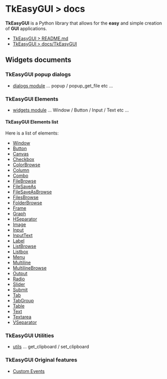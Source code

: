 # TkEasyGUI > docs

**TkEasyGUI** is a Python library that allows for the **easy** and simple creation of **GUI** applications.

- [TkEasyGUI > README.md](https://github.com/kujirahand/tkeasygui-python/blob/main/README.md)
- [TkEasyGUI > docs/TkEasyGUI](https://github.com/kujirahand/tkeasygui-python/blob/main/docs/TkEasyGUI/index.md)

## Widgets documents

### TkEasyGUI popup dialogs

- [dialogs module](https://github.com/kujirahand/tkeasygui-python/blob/main/docs/TkEasyGUI/dialogs-py.md) ... popup / popup_get_file etc ...

### TkEasyGUI Elements

- [widgets module](https://github.com/kujirahand/tkeasygui-python/blob/main/docs/TkEasyGUI/widgets-py.md) ... Window / Button / Input / Text etc ...

#### TkEasyGUI Elements list

Here is a list of elements:

- [Window](https://github.com/kujirahand/tkeasygui-python/blob/main/docs/TkEasyGUI/widgets-py.md#Window)
- [Button](https://github.com/kujirahand/tkeasygui-python/blob/main/docs/TkEasyGUI/widgets-py.md#button)
- [Canvas](https://github.com/kujirahand/tkeasygui-python/blob/main/docs/TkEasyGUI/widgets-py.md#canvas)
- [Checkbox](https://github.com/kujirahand/tkeasygui-python/blob/main/docs/TkEasyGUI/widgets-py.md#checkbox)
- [ColorBrowse](https://github.com/kujirahand/tkeasygui-python/blob/main/docs/TkEasyGUI/widgets-py.md#colorbrowse)
- [Column](https://github.com/kujirahand/tkeasygui-python/blob/main/docs/TkEasyGUI/widgets-py.md#column)
- [Combo](https://github.com/kujirahand/tkeasygui-python/blob/main/docs/TkEasyGUI/widgets-py.md#combo)
- [FileBrowse](https://github.com/kujirahand/tkeasygui-python/blob/main/docs/TkEasyGUI/widgets-py.md#filebrowse)
- [FileSaveAs](https://github.com/kujirahand/tkeasygui-python/blob/main/docs/TkEasyGUI/widgets-py.md#filesaveas)
- [FileSaveAsBrowse](https://github.com/kujirahand/tkeasygui-python/blob/main/docs/TkEasyGUI/widgets-py.md#filesaveasbrowse)
- [FilesBrowse](https://github.com/kujirahand/tkeasygui-python/blob/main/docs/TkEasyGUI/widgets-py.md#filesbrowse)
- [FolderBrowse](https://github.com/kujirahand/tkeasygui-python/blob/main/docs/TkEasyGUI/widgets-py.md#folderbrowse)
- [Frame](https://github.com/kujirahand/tkeasygui-python/blob/main/docs/TkEasyGUI/widgets-py.md#frame)
- [Graph](https://github.com/kujirahand/tkeasygui-python/blob/main/docs/TkEasyGUI/widgets-py.md#graph)
- [HSeparator](https://github.com/kujirahand/tkeasygui-python/blob/main/docs/TkEasyGUI/widgets-py.md#hseparator)
- [Image](https://github.com/kujirahand/tkeasygui-python/blob/main/docs/TkEasyGUI/widgets-py.md#image)
- [Input](https://github.com/kujirahand/tkeasygui-python/blob/main/docs/TkEasyGUI/widgets-py.md#input)
- [InputText](https://github.com/kujirahand/tkeasygui-python/blob/main/docs/TkEasyGUI/widgets-py.md#inputtext)
- [Label](https://github.com/kujirahand/tkeasygui-python/blob/main/docs/TkEasyGUI/widgets-py.md#label)
- [ListBrowse](https://github.com/kujirahand/tkeasygui-python/blob/main/docs/TkEasyGUI/widgets-py.md#listbrowse)
- [Listbox](https://github.com/kujirahand/tkeasygui-python/blob/main/docs/TkEasyGUI/widgets-py.md#listbox)
- [Menu](https://github.com/kujirahand/tkeasygui-python/blob/main/docs/TkEasyGUI/widgets-py.md#menu)
- [Multiline](https://github.com/kujirahand/tkeasygui-python/blob/main/docs/TkEasyGUI/widgets-py.md#multiline)
- [MultilineBrowse](https://github.com/kujirahand/tkeasygui-python/blob/main/docs/TkEasyGUI/widgets-py.md#multilinebrowse)
- [Output](https://github.com/kujirahand/tkeasygui-python/blob/main/docs/TkEasyGUI/widgets-py.md#output)
- [Radio](https://github.com/kujirahand/tkeasygui-python/blob/main/docs/TkEasyGUI/widgets-py.md#radio)
- [Slider](https://github.com/kujirahand/tkeasygui-python/blob/main/docs/TkEasyGUI/widgets-py.md#slider)
- [Submit](https://github.com/kujirahand/tkeasygui-python/blob/main/docs/TkEasyGUI/widgets-py.md#submit)
- [Tab](https://github.com/kujirahand/tkeasygui-python/blob/main/docs/TkEasyGUI/widgets-py.md#tab)
- [TabGroup](https://github.com/kujirahand/tkeasygui-python/blob/main/docs/TkEasyGUI/widgets-py.md#tabgroup)
- [Table](https://github.com/kujirahand/tkeasygui-python/blob/main/docs/TkEasyGUI/widgets-py.md#table)
- [Text](https://github.com/kujirahand/tkeasygui-python/blob/main/docs/TkEasyGUI/widgets-py.md#text)
- [Textarea](https://github.com/kujirahand/tkeasygui-python/blob/main/docs/TkEasyGUI/widgets-py.md#textarea)
- [VSeparator](https://github.com/kujirahand/tkeasygui-python/blob/main/docs/TkEasyGUI/widgets-py.md#vseparator)

### TkEasyGUI Utilities

- [utils](https://github.com/kujirahand/tkeasygui-python/blob/main/docs/TkEasyGUI/utils-py.md) ... get_clipboard / set_clipboard

### TkEasyGUI Original features

- [Custom Events](https://github.com/kujirahand/tkeasygui-python/blob/main/docs/custom_events.md)
